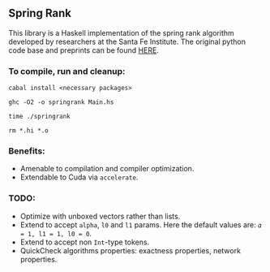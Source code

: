 ## Spring Rank

This library is a Haskell implementation of the spring rank algorithm
developed by researchers at the Santa Fe Institute. The original python
code base and preprints can be found [HERE](https://github.com/cdebacco/SpringRank).

### To compile, run and cleanup:
`cabal install <necessary packages>`

`ghc -O2 -o springrank Main.hs`

`time ./springrank`

`rm *.hi *.o`

### Benefits:
- Amenable to compilation and compiler optimization.
- Extendable to Cuda via `accelerate`.

### TODO:
- Optimize with unboxed vectors rather than lists.
- Extend to accept `alpha`, `l0` and `l1` params.
Here the default values are: `𝛼 = 1, l1 = 1, l0 = 0`.
- Extend to accept non `Int`-type tokens.
- QuickCheck algorithms properties: exactness properties, network properties.